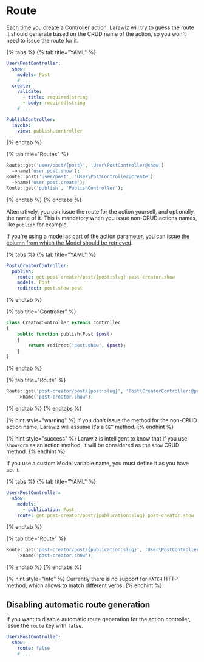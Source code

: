 # Route

Each time you create a Controller action, Larawiz will try to guess the route it should generate based on the CRUD name of the action, so you won't need to issue the route for it.

{% tabs %}
{% tab title="YAML" %}
```yaml
User\PostController:
  show:
    models: Post
    # ...
  create:
    validate:
      - title: required|string
      - body: required|string
    # ...

PublishController:
  invoke:
    view: publish.controller
```
{% endtab %}

{% tab title="Routes" %}
```php
Route::get('user/post/{post}', 'User\PostController@show')
  ->name('user.post.show');
Route::post('user/post', 'User\PostController@create')
  ->name('user.post.create');
Route::get('publish', 'PublishController');
```
{% endtab %}
{% endtabs %}

Alternatively, you can issue the route for the action yourself, and optionally, the name of it. This is mandatory when you issue non-CRUD actions names, like `publish` for example.

If you're using a [model as part of the action parameter](models.md), you can [issue the column from which the Model should be retrieved](https://laravel.com/docs/7.x/routing#route-model-binding).

{% tabs %}
{% tab title="YAML" %}
```yaml
Post\CreatorController:
  publish:
    route: get:post-creator/post/{post:slug} post-creator.show
    models: Post
    redirect: post.show post
```
{% endtab %}

{% tab title="Controller" %}
```php
class CreatorController extends Controller
{
    public function publish(Post $post)
    {
        return redirect('post.show', $post);
    }
}
```
{% endtab %}

{% tab title="Route" %}
```php
Route::get('post-creator/post/{post:slug}', 'Post\CreatorController:@publish')
    ->name('post-creator.show');
```
{% endtab %}
{% endtabs %}

{% hint style="warning" %}
If you don't issue the method for the non-CRUD action name, Larawiz will assume it's a `GET` method.
{% endhint %}

{% hint style="success" %}
Larawiz is intelligent to know that if you use `showForm` as an action method, it will be considered as the `show` CRUD method.
{% endhint %}

If you use a custom Model variable name, you must define it as you have set it.

{% tabs %}
{% tab title="YAML" %}
```yaml
User\PostController:
  show:
    models: 
      - publication: Post
    route: get:post-creator/post/{publication:slug} post-creator.show
```
{% endtab %}

{% tab title="Route" %}
```php
Route::get('post-creator/post/{publication:slug}', 'User\PostController@show')
    ->name('post-creator.show');
```
{% endtab %}
{% endtabs %}

{% hint style="info" %}
Currently there is no support for `MATCH` HTTP method, which allows to match different verbs.
{% endhint %}

## Disabling automatic route generation

If you want to disable automatic route generation for the action controller, issue the `route` key with `false`.

```yaml
User\PostController:
  show:
    route: false
    # ...
```

